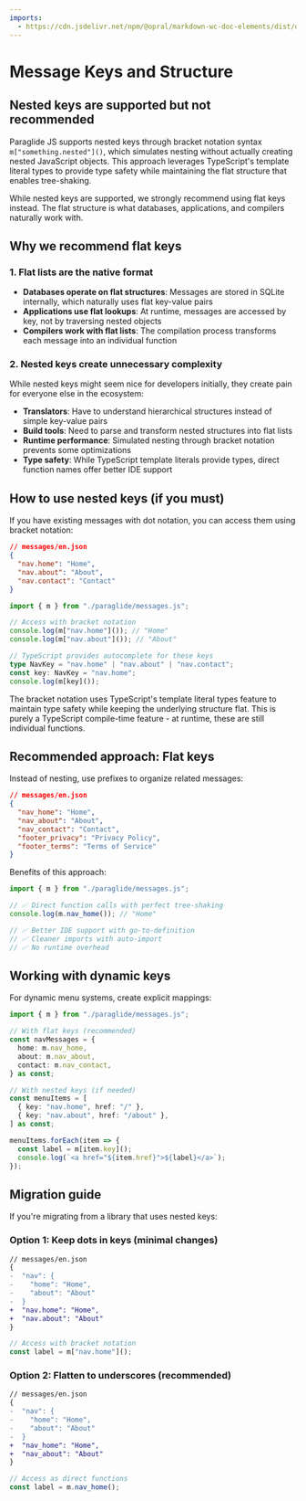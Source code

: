 ```yaml
---
imports:
  - https://cdn.jsdelivr.net/npm/@opral/markdown-wc-doc-elements/dist/doc-callout.js
---
```


# Message Keys and Structure

## Nested keys are supported but not recommended

Paraglide JS supports nested keys through bracket notation syntax `m["something.nested"]()`, which simulates nesting without actually creating nested JavaScript objects. This approach leverages TypeScript's template literal types to provide type safety while maintaining the flat structure that enables tree-shaking.

<doc-callout type="warning">
  While nested keys are supported, we strongly recommend using flat keys instead. The flat structure is what databases, applications, and compilers naturally work with.
</doc-callout>

## Why we recommend flat keys

### 1. Flat lists are the native format

- **Databases operate on flat structures**: Messages are stored in SQLite internally, which naturally uses flat key-value pairs
- **Applications use flat lookups**: At runtime, messages are accessed by key, not by traversing nested objects
- **Compilers work with flat lists**: The compilation process transforms each message into an individual function

### 2. Nested keys create unnecessary complexity

While nested keys might seem nice for developers initially, they create pain for everyone else in the ecosystem:

- **Translators**: Have to understand hierarchical structures instead of simple key-value pairs
- **Build tools**: Need to parse and transform nested structures into flat lists
- **Runtime performance**: Simulated nesting through bracket notation prevents some optimizations
- **Type safety**: While TypeScript template literals provide types, direct function names offer better IDE support

## How to use nested keys (if you must)

If you have existing messages with dot notation, you can access them using bracket notation:

```json
// messages/en.json
{
  "nav.home": "Home",
  "nav.about": "About",
  "nav.contact": "Contact"
}
```

```ts
import { m } from "./paraglide/messages.js";

// Access with bracket notation
console.log(m["nav.home"]()); // "Home"
console.log(m["nav.about"]()); // "About"

// TypeScript provides autocomplete for these keys
type NavKey = "nav.home" | "nav.about" | "nav.contact";
const key: NavKey = "nav.home";
console.log(m[key]());
```

<doc-callout type="info">
  The bracket notation uses TypeScript's template literal types feature to maintain type safety while keeping the underlying structure flat. This is purely a TypeScript compile-time feature - at runtime, these are still individual functions.
</doc-callout>

## Recommended approach: Flat keys

Instead of nesting, use prefixes to organize related messages:

```json
// messages/en.json
{
  "nav_home": "Home",
  "nav_about": "About", 
  "nav_contact": "Contact",
  "footer_privacy": "Privacy Policy",
  "footer_terms": "Terms of Service"
}
```

Benefits of this approach:

```ts
import { m } from "./paraglide/messages.js";

// ✅ Direct function calls with perfect tree-shaking
console.log(m.nav_home()); // "Home"

// ✅ Better IDE support with go-to-definition
// ✅ Cleaner imports with auto-import
// ✅ No runtime overhead
```

## Working with dynamic keys

For dynamic menu systems, create explicit mappings:

```ts
import { m } from "./paraglide/messages.js";

// With flat keys (recommended)
const navMessages = {
  home: m.nav_home,
  about: m.nav_about,
  contact: m.nav_contact,
} as const;

// With nested keys (if needed)
const menuItems = [
  { key: "nav.home", href: "/" },
  { key: "nav.about", href: "/about" },
] as const;

menuItems.forEach(item => {
  const label = m[item.key]();
  console.log(`<a href="${item.href}">${label}</a>`);
});
```

## Migration guide

If you're migrating from a library that uses nested keys:

### Option 1: Keep dots in keys (minimal changes)

```diff
// messages/en.json
{
-  "nav": {
-    "home": "Home",
-    "about": "About"
-  }
+  "nav.home": "Home",
+  "nav.about": "About"
}
```

```ts
// Access with bracket notation
const label = m["nav.home"]();
```

### Option 2: Flatten to underscores (recommended)

```diff
// messages/en.json
{
-  "nav": {
-    "home": "Home",
-    "about": "About"
-  }
+  "nav_home": "Home",
+  "nav_about": "About"
}
```

```ts
// Access as direct functions
const label = m.nav_home();
```